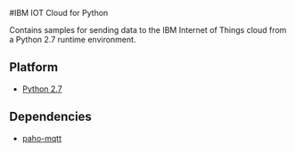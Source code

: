 #IBM IOT Cloud for Python

Contains samples for sending data to the IBM Internet of Things cloud from a Python 2.7 runtime environment.

Platform
------------
* [Python 2.7](https://www.python.org/download/releases/2.7)

Dependencies
------------
* [paho-mqtt](http://git.eclipse.org/c/paho/org.eclipse.paho.mqtt.python.git/)
